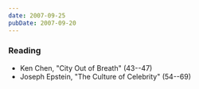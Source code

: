 ```yaml
---
date: 2007-09-25
pubDate: 2007-09-20
---
```


### Reading

* Ken Chen, "City Out of Breath" (43--47)
* Joseph Epstein, "The Culture of Celebrity" (54--69)
